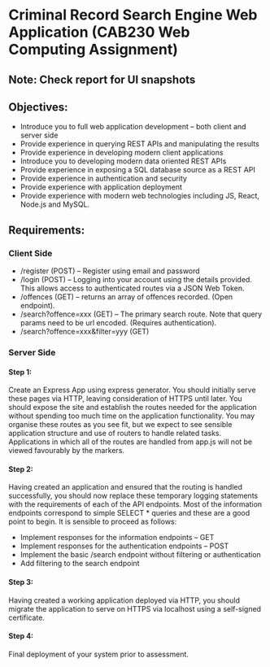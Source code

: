# Criminal Record Search Engine Web Application (CAB230 Web Computing Assignment)

## Note: Check report for UI snapshots

## Objectives:
- Introduce you to full web application development – both client and server side 
- Provide experience in querying REST APIs and manipulating the results
- Provide experience in developing modern client applications 
- Introduce you to developing modern data oriented REST APIs 
- Provide experience in exposing a SQL database source as a REST API 
- Provide experience in authentication and security  
- Provide experience with application deployment 
- Provide  experience  with  modern  web  technologies  including  JS,  React,  Node.js  and  MySQL. 

## Requirements: 
### Client Side 
- /register (POST) – Register using email and password 
- /login (POST) – Logging into your account using the details provided. This allows access to authenticated routes via a JSON Web Token.  
- /offences (GET) –  returns  an  array  of  offences  recorded.  (Open  endpoint). 
- /search?offence=xxx (GET) – The primary search route. Note that query params need to be url encoded. (Requires authentication). 
- /search?offence=xxx&filter=yyy (GET)

### Server Side
#### Step 1: 
Create an Express App using express generator. You should initially serve these pages via HTTP, leaving consideration of HTTPS until later. You should expose the site and establish the  routes  needed  for  the  application without  spending  too  much  time  on  the  application  functionality.  You  may  organise  these  routes  as  you  see  fit,  but  we  expect  to  see  sensible  application structure and use of routers to handle related tasks. Applications in which all of the routes are handled from app.js will not be viewed favourably by the markers.  

#### Step 2:
Having  created  an  application  and  ensured  that  the  routing  is  handled  successfully,  you should now replace these temporary logging statements with the requirements of each of  the  API  endpoints.  Most  of  the  information  endpoints  correspond  to  simple  SELECT  *  queries and these are a good point to begin. It is sensible to proceed as follows: 
- Implement responses for the information endpoints – GET 
- Implement responses for the authentication endpoints – POST 
- Implement the basic /search endpoint without filtering or authentication 
- Add filtering to the search endpoint 

#### Step 3:
Having  created  a  working  application  deployed  via  HTTP,  you  should  migrate  the  application  to  serve  on  HTTPS  via  localhost  using  a  self-signed  certificate. 

#### Step 4:
Final deployment of your system prior to assessment.







